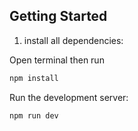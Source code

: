 ## Getting Started

1. install all dependencies:

Open terminal then run

```bash
npm install
```
Run the development server:

```bash
npm run dev
```
